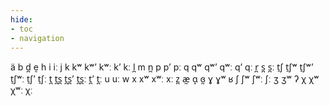 ```yaml
---
hide:
- toc
- navigation
---
```

ä
b
d̪
ḛ
h
i
iː
j
k
kʷ
kʷʼ
kʷː
kʼ
kː
l̪
m
n̪
p
pʼ
pː
q
qʷ
qʷʼ
qʷː
qʼ
qː
r̪
s̪
s̪ː
t̠ʃ
t̠ʃʷ
t̠ʃʷʼ
t̠ʃʷː
t̠ʃʼ
t̠ʃː
t̪
t̪s̪
t̪s̪ʼ
t̪s̪ː
t̪ʼ
t̪ː
u
uː
w
x
xʷ
xʷː
xː
z̪
æ̰
ɑ̝
ɞ̰
ɣ
ɣʷ
ʁ
ʃ
ʃʷ
ʃʷː
ʃː
ʒ
ʒʷ
ʔ
χ
χʷ
χʷː
χː
